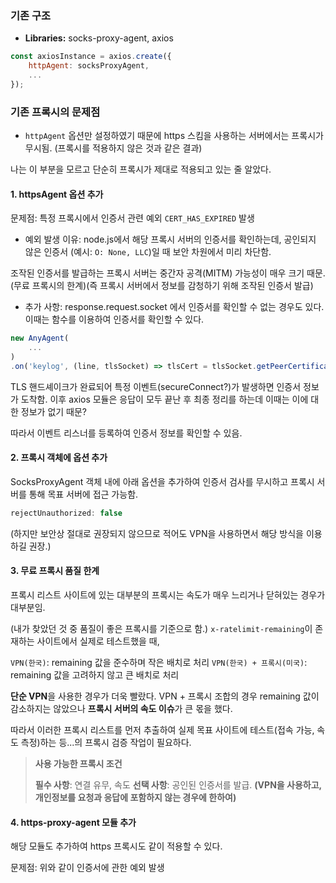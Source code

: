 
### 기존 구조

- **Libraries:** socks-proxy-agent, axios

```javascript
const axiosInstance = axios.create({
    httpAgent: socksProxyAgent,
    ...
});
```

### 기존 프록시의 문제점
- `httpAgent` 옵션만 설정하였기 때문에 https 스킴을 사용하는 서버에서는 프록시가 무시됨.
(프록시를 적용하지 않은 것과 같은 결과)

나는 이 부분을 모르고 단순히 프록시가 제대로 적용되고 있는 줄 알았다.


#### 1. httpsAgent 옵션 추가

문제점: 특정 프록시에서 인증서 관련 예외 `CERT_HAS_EXPIRED` 발생

- 예외 발생 이유: node.js에서 해당 프록시 서버의 인증서를 확인하는데,
공인되지 않은 인증서 (예시: `O: None, LLC`)일 때 보안 차원에서 미리 차단함.

조작된 인증서를 발급하는 프록시 서버는 중간자 공격(MITM) 가능성이 매우 크기 때문. 
(무료 프록시의 한계)(즉 프록시 서버에서 정보를 감청하기 위해 조작된 인증서 발급)


- 추가 사항: response.request.socket 에서 인증서를 확인할 수 없는 경우도 있다.
이때는 함수를 이용하여 인증서를 확인할 수 있다.

```javascript
new AnyAgent(
    ...
)
.on('keylog', (line, tlsSocket) => tlsCert = tlsSocket.getPeerCertificate(true or false));
```

TLS 핸드셰이크가 완료되어 특정 이벤트(secureConnect?)가 발생하면 인증서 정보가 도착함.
이후 axios 모듈은 응답이 모두 끝난 후 최종 정리를 하는데 이때는 이에 대한 정보가 없기 때문?

따라서 이벤트 리스너를 등록하여 인증서 정보를 확인할 수 있음.


#### 2. 프록시 객체에 옵션 추가
SocksProxyAgent 객체 내에 아래 옵션을 추가하여 인증서 검사를 무시하고 프록시 서버를 통해 목표 서버에 접근 가능함.
```javascript
rejectUnauthorized: false 
```
(하지만 보안상 절대로 권장되지 않으므로 적어도 VPN을 사용하면서 해당 방식을 이용하길 권장.)


#### 3. 무료 프록시 품질 한계

프록시 리스트 사이트에 있는 대부분의 프록시는 속도가 매우 느리거나 닫혀있는 경우가 대부분임.

(내가 찾았던 것 중 품질이 좋은 프록시를 기준으로 함.)
`x-ratelimit-remaining`이 존재하는 사이트에서 실제로 테스트했을 때,

`VPN(한국)`: remaining 값을 준수하며 작은 배치로 처리
`VPN(한국) + 프록시(미국)`: remaining 값을 고려하지 않고 큰 배치로 처리

**단순 VPN**을 사용한 경우가 더욱 빨랐다. 
VPN + 프록시 조합의 경우 remaining 값이 감소하지는 않았으나 **프록시 서버의 속도 이슈**가 큰 몫을 했다.

따라서 이러한 프록시 리스트를 먼저 추출하여 실제 목표 사이트에 테스트(접속 가능, 속도 측정)하는 등...의 프록시 검증 작업이 필요하다.


> **사용 가능한 프록시 조건**
>
>**필수 사항**: 연결 유무, 속도
**선택 사항**: 공인된 인증서를 발급. **(VPN을 사용하고, 개인정보를 요청과 응답에 포함하지 않는 경우에 한하여)**



#### 4. https-proxy-agent 모듈 추가

해당 모듈도 추가하여 https 프록시도 같이 적용할 수 있다.

문제점: 위와 같이 인증서에 관한 예외 발생

